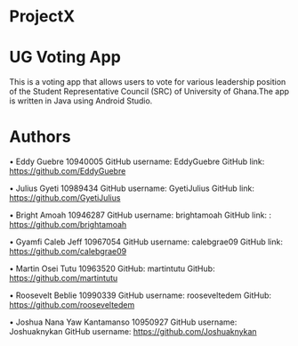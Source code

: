 # ProjectX

# UG Voting App
This is a voting app that allows users to vote for various leadership position of the Student Representative Council (SRC) of University of Ghana.The app is written in Java using Android Studio.

# Authors
•	Eddy Guebre  10940005
GitHub username: EddyGuebre 
GitHub link: https://github.com/EddyGuebre

•	Julius Gyeti 10989434
GitHub username: GyetiJulius 
GitHub link: https://github.com/GyetiJulius

•	Bright Amoah 10946287
GitHub username: brightamoah
GitHub link: : https://github.com/brightamoah

•	Gyamfi Caleb Jeff 10967054
GitHub username: calebgrae09
GitHub link: https://github.com/calebgrae09 

•	Martin Osei Tutu 10963520
GitHub: martintutu
GitHub:  https://github.com/martintutu

•	Roosevelt Beblie 10990339
GitHub username: rooseveltedem 
GitHub:  https://github.com/rooseveltedem

•	Joshua Nana Yaw Kantamanso 10950927
GitHub username: Joshuaknykan
GitHub username: https://github.com/Joshuaknykan

